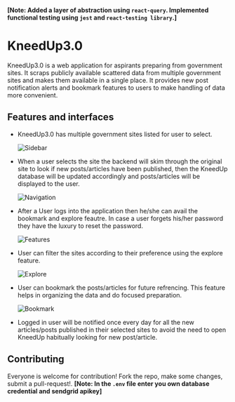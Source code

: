 **[Note: Added a layer of abstraction using `react-query`. Implemented functional testing using `jest` and `react-testing library`.]**

# KneedUp3.0
KneedUp3.0 is a web application for aspirants preparing from government sites. It scraps publicly available scattered data from multiple government sites and makes them available in a single place. It provides new post notification alerts and bookmark features to users to make handling of data more convenient.

## Features and interfaces

- KneedUp3.0 has multiple government sites listed for user to select. 

  ![Sidebar](https://i.imgur.com/J6WgbbB.gif)

- When a user selects the site the backend will skim through the original site to look if new posts/articles have been published, then the KneedUp database will be updated accordingly and posts/articles will be displayed to the user.

  ![Navigation](https://i.imgur.com/hcqDyf4.gif)

- After a User logs into the application then he/she can avail the bookmark and explore feautre. In case a user forgets his/her password they have the luxury to reset the password.

  ![Features](https://i.imgur.com/R94boLg.gif)

- User can filter the sites according to their preference using the explore feature.

  ![Explore](https://i.imgur.com/Be6ajrT.gif)

- User can bookmark the posts/articles for future refrencing. This feature helps in organizing the data and do focused preparation.

  ![Bookmark](https://i.imgur.com/mbroEVQ.gif)

- Logged in user will be notified once every day for all the new articles/posts published in their selected sites to avoid the need to open KneedUp habitually looking for new post/article.

## Contributing

Everyone is welcome for contribution! Fork the repo, make some changes, submit a pull-request!. 
**[Note: In the `.env` file enter you own database credential and sendgrid apikey]** 


